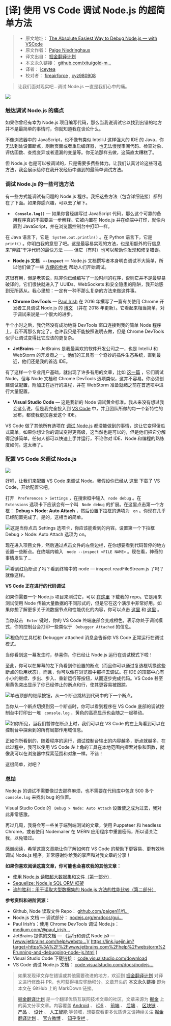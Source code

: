 # [译] 使用 VS Code 调试 Node.js 的超简单方法 #

> 
> 
> 
> * 原文地址： [The Absolute Easiest Way to Debug Node.js — with VSCode](
> https://link.juejin.im?target=https%3A%2F%2Fitnext.io%2Fthe-absolute-easiest-way-to-debug-node-js-with-vscode-2e02ef5b1bad
> )
> * 原文作者： [Paige Niedringhaus](
> https://link.juejin.im?target=https%3A%2F%2Fmedium.com%2F%40paigen11 )
> * 译文出自： [掘金翻译计划](
> https://link.juejin.im?target=https%3A%2F%2Fgithub.com%2Fxitu%2Fgold-miner
> )
> * 本文永久链接： [github.com/xitu/gold-m…](
> https://link.juejin.im?target=https%3A%2F%2Fgithub.com%2Fxitu%2Fgold-miner%2Fblob%2Fmaster%2FTODO1%2Fthe-absolute-easiest-way-to-debug-node-js-with-vscode.md
> )
> * 译者： [iceytea](
> https://link.juejin.im?target=https%3A%2F%2Fgithub.com%2Ficeytea%2F )
> * 校对者： [fireairforce](
> https://link.juejin.im?target=https%3A%2F%2Fgithub.com%2Ffireairforce ) , [cyz980908](
> https://link.juejin.im?target=https%3A%2F%2Fgithub.com%2Fcyz980908 )
> 
> 
> 

> 
> 
> 
> 让我们面对现实吧...调试 Node.js 一直是我们心中的痛。
> 
> 

![](https://user-gold-cdn.xitu.io/2019/5/5/16a8711f67baa36b?imageView2/0/w/1280/h/960/ignore-error/1)

### 触达调试 Node.js 的痛点 ###

如果你曾经有幸为 Node.js 项目编写代码，那么当我说调试它以找到出错的地方并不是最简单的事情时，你就知道我在谈论什么。

不像浏览器中的 JavaScript，也不像有类似 IntelliJ 这样强大的 IDE 的 Java，你无法到处设置断点，刷新页面或者重启编译器，也无法慢慢审阅代码、检查对象、评估函数、查找变异或者遗漏的变量等。你无法那样去做，这简直太糟糕了。

但 Node.js 也是可以被调试的，只是需要多费些体力。让我们认真讨论这些可选方法，我会展示给你在我开发经历中遇到的最简单调试方法。

### 调试 Node.js 的一些可选方法 ###

有一些方式能调试有问题的 Node.js 程序。我把这些方法（包含详细链接）都列在了下面。如果你感兴趣，可以去了解下。

* **` Console.log()`** — 如果你曾经编写过 JavaScript 代码，那么这个可靠的备用程序真的不需要进一步解释。它被内置在 Node.js 并在终端中打印，就像内置到 JavaScript，并在浏览器控制台中打印一样。

在 Java 语言下，它是 ` System.out.println()` 。在 Python 语言下，它是 ` print()` 。你明白我的意思了吧。这是最容易实现的方法，也是用额外的行信息来“弄脏”干净代码的最快方法 —— 但它（有时）也可以帮助你发现和修复错误。

* **Node.js 文档 ` —-inspect`** — Node.js 文档撰写者本身明白调试不大简单，所以他们做了一些 [方便的参考]( https://link.juejin.im?target=https%3A%2F%2Fnodejs.org%2Fen%2Fdocs%2Fguides%2Fdebugging-getting-started%2F ) 帮助人们开始调试。

这很有用，但是老实说，除非你已经编写了一段时间的程序，否则它并不是最容易破译的。它们很快就进入了 UUIDs、WebSockets 和安全隐患的陷阱，我开始感到无所适从。我心里想：一定有一种不那么复杂的方法来做这件事。

* **Chrome DevTools** — [Paul Irish]( https://link.juejin.im?target=undefined ) 在 2016 年撰写了一篇有关使用 Chrome 开发者工具调试 Node.js 的 [博文]( https://link.juejin.im?target=https%3A%2F%2Fmedium.com%2F%40paul_irish%2Fdebugging-node-js-nightlies-with-chrome-devtools-7c4a1b95ae27 ) （并在 2018 年更新）。它看起来相当简单，对于调试来说是一个很大的进步。

半个小时之后，我仍然没有成功地将 DevTools 窗口连接到我的简单 Node 程序上，我不再那么肯定了。也许我只是不能按照说明去做，但是 Chrome DevTools 似乎让调试变得比它应该的更复杂。

* **JetBrains** — JetBrains 是我最喜欢的软件开发公司之一，也是 IntelliJ 和 WebStorm 的开发商之一。他们的工具有一个奇妙的插件生态系统，直到最近，他们还是我的首选 IDE。

有了这样一个专业用户基础，就出现了许多有用的文章，比如 [这一篇]( https://link.juejin.im?target=https%3A%2F%2Fwww.jetbrains.com%2Fhelp%2Fwebstorm%2Frunning-and-debugging-node-js.html ) ，它们调试 Node，但与 Node 文档和 Chrome DevTools 选项类似，这并不容易。你必须创建调试配置，附加正在运行的进程，并在 WebStorm 准备就绪之前在首选项中进行大量配置。

* **Visual Studio Code** — 这是我新的 Node 调试黄金标准。我从来没有想过我会这么说，但是我完全投入到 [VS Code]( https://link.juejin.im?target=https%3A%2F%2Fcode.visualstudio.com%2Fdownload ) 中，并且团队所做的每一个新特性的发布，都使我更加喜爱这个 IDE。

VS Code 做了其他所有选项在 [调试 Node.js]( https://link.juejin.im?target=https%3A%2F%2Fcode.visualstudio.com%2Fdocs%2Fnodejs%2Fnodejs-debugging%23_attaching-to-nodejs ) 都没能做到的事情，这让它变得傻瓜式简单。如果你想让你的调试变得更高级，这当然也是可以的，但是他们把它分解得足够简单，任何人都可以快速上手并运行，不论你对 IDE、Node 和编程的熟练度如何。这太棒了。

### 配置 VS Code 来调试 Node.js ###

![](https://user-gold-cdn.xitu.io/2019/5/5/16a8711f63b58e17?imageView2/0/w/1280/h/960/ignore-error/1)

好吧，让我们来配置 VS Code 来调试 Node。我假设你已经从 [这里]( https://link.juejin.im?target=https%3A%2F%2Fcode.visualstudio.com%2Fdownload ) 下载了 VS Code，开始配置它吧。

打开 ` Preferences > Settings` ，在搜索框中输入 ` node debug` 。在 ` Extensions` 选项卡下应该会有一个叫 ` Node debug` 的扩展。在这里点击第一个方框： **Debug > Node: Auto Attach** ，然后设置下拉框的选项为 ` on` 。你现在几乎已经配置完成了。是的，这相当的简单。

![这是当你点击 Settings 选项卡，你应该能看到的内容。设置第一个下拉框 **Debug > Node: Auto Attach** 选项为 `on`。](https://user-gold-cdn.xitu.io/2019/5/5/16a8711f67f3e2d6?imageView2/0/w/1280/h/960/ignore-error/1)

现在进入项目文件，然后通过点击文件的左侧边栏，在你想要看到代码暂停的地方设置一些断点。在终端内输入 ` node --inspect <FILE NAME>` 。现在看，神奇的事情发生了...

![看到红色断点了吗？看到终端中的 `node — inspect readFileStream.js` 了吗？就像这样。](https://user-gold-cdn.xitu.io/2019/5/5/16a8711f83af538e?imageView2/0/w/1280/h/960/ignore-error/1)

**VS Code 正在进行的代码调试**

如果你需要一个 Node.js 项目来测试它，可以 [在这里]( https://link.juejin.im?target=https%3A%2F%2Fgithub.com%2Fpaigen11%2Ffile-read-challenge ) 下载我的 repo。它是用来测试使用 Node 传输大量数据的不同形式的，但是它在这个演示中非常好用。如果你想了解更多关于流数据节点和性能优化的内容，你可以点击 [这里]( https://link.juejin.im?target=https%3A%2F%2Fitnext.io%2Fusing-node-js-to-read-really-really-large-files-pt-1-d2057fe76b33 ) 和 [这里]( https://link.juejin.im?target=https%3A%2F%2Fitnext.io%2Fstreams-for-the-win-a-performance-comparison-of-nodejs-methods-for-reading-large-datasets-pt-2-bcfa732fa40e ) 。

当你敲击 ` Enter` 键时，你的 VS Code 终端底部会变成橙色，表示你处于调试模式，你的控制台会打印一些类似于 ` Debugger Attached` 的信息。

![橙色的工具栏和 `Debugger attached` 消息会告诉你 VS Code 正常运行在调试模式。](https://user-gold-cdn.xitu.io/2019/5/5/16a8711f86275df4?imageView2/0/w/1280/h/960/ignore-error/1)

当你看到这一幕发生时，恭喜你，你已经让 Node.js 运行在调试模式下啦！

至此，你可以在屏幕的左下角看到你设置的断点（而且你可以通过复选框切换这些断点的启用状态），而且，你可以像在浏览器中那样去调试。在 IDE 的顶部中心有小小的继续、步出、步入、重新运行等按钮，从而逐步完成代码。VS Code 甚至用黄色突出显示了你已经停止的断点和行，使其更容易被跟踪。

![单击顶部的继续按钮，从一个断点跳转到代码中的下一个断点。](https://user-gold-cdn.xitu.io/2019/5/5/16a8711f6870c5c5?imageView2/0/w/1280/h/960/ignore-error/1)

当你从一个断点切换到另一个断点时，你可以看到程序在 VS Code 底部的调试控制台中打印出一堆 ` console.log` ，黄色的高亮显示也会随之一起移动。

![如你所见，当我们暂停在断点上时，我们可以在 VS Code 的左上角看到可以在控制台中探索到的所有局部作用域信息。](https://user-gold-cdn.xitu.io/2019/5/5/16a87120b0a64df6?imageView2/0/w/1280/h/960/ignore-error/1)

正如你所看到的，随着程序的运行，调试控制台输出的内容越多，断点就越多，在此过程中，我可以使用 VS Code 左上角的工具在本地范围内探索对象和函数，就像我可以在浏览器中探索范围和对象一样。不错！

这很简单，对吧？

### 总结 ###

Node.js 的调试不需要像过去那样麻烦，也不需要在代码库中包含 500 多个 ` console.log` 来找出 bug 的位置。

Visual Studio Code 的 ` Debug > Node: Auto Attach` 设置使之成为过去，我对此非常感激。

再过几周，我将会写一些关于端到端测试的文章，使用 Puppeteer 和 headless Chrome，或者使用 Nodemailer 在 MERN 应用程序中重置密码，所以请关注我，以免错过。

感谢阅读，希望这篇文章能让你了解如何在 VS Code 的帮助下更容易、更有效地调试 Node.js 程序。非常感谢你给我的掌声和对我文章的分享！

**如果你喜欢阅读这篇文章，你可能也会喜欢我的其他文章：**

* [使用 Node.js 读取超大数据集和文件（第一部分）]( https://link.juejin.im?target=https%3A%2F%2Fitnext.io%2Fusing-node-js-to-read-really-really-large-files-pt-1-d2057fe76b33 )
* [Sequelize: Node.js SQL ORM 框架]( https://link.juejin.im?target=https%3A%2F%2Fmedium.com%2F%40paigen11%2Fsequelize-the-orm-for-sql-databases-with-nodejs-daa7c6d5aca3 )
* [流的胜利：用于读取大型数据集的 Node.js 方法的性能比较（第二部分）]( https://link.juejin.im?target=https%3A%2F%2Fitnext.io%2Fstreams-for-the-win-a-performance-comparison-of-nodejs-methods-for-reading-large-datasets-pt-2-bcfa732fa40e )

**参考资料和进阶资源：**

* Github, Node 读取文件 Repo： [github.com/paigen11/fi…]( https://link.juejin.im?target=https%3A%2F%2Fgithub.com%2Fpaigen11%2Ffile-read-challenge )
* Node.js 文档 — 调试部分： [nodejs.org/en/docs/gui…]( https://link.juejin.im?target=https%3A%2F%2Fnodejs.org%2Fen%2Fdocs%2Fguides%2Fdebugging-getting-started%2F )
* Paul Irish’s：使用 Chrome DevTools 调试 Node.js： [medium.com/@paul_irish…]( https://link.juejin.im?target=https%3A%2F%2Fmedium.com%2F%40paul_irish%2Fdebugging-node-js-nightlies-with-chrome-devtools-7c4a1b95ae27 )
* JetBrains 提供的文档 — 《运行和调试 Node.js》 — [www.jetbrains.com/help/websto…]( https://link.juejin.im?target=https%3A%2F%2Fwww.jetbrains.com%2Fhelp%2Fwebstorm%2Frunning-and-debugging-node-js.html )
* Visual Studio Code 下载链接： [code.visualstudio.com/download]( https://link.juejin.im?target=https%3A%2F%2Fcode.visualstudio.com%2Fdownload )
* VS Code 调试 Node.js 文档： [code.visualstudio.com/docs/nodejs…]( https://link.juejin.im?target=https%3A%2F%2Fcode.visualstudio.com%2Fdocs%2Fnodejs%2Fnodejs-debugging%23_attaching-to-nodejs )

> 
> 
> 
> 如果发现译文存在错误或其他需要改进的地方，欢迎到 [掘金翻译计划](
> https://link.juejin.im?target=https%3A%2F%2Fgithub.com%2Fxitu%2Fgold-miner
> ) 对译文进行修改并 PR，也可获得相应奖励积分。文章开头的 **本文永久链接** 即为本文在 GitHub 上的 MarkDown 链接。
> 
> 

> 
> 
> 
> [掘金翻译计划](
> https://link.juejin.im?target=https%3A%2F%2Fgithub.com%2Fxitu%2Fgold-miner
> ) 是一个翻译优质互联网技术文章的社区，文章来源为 [掘金]( https://juejin.im ) 上的英文分享文章。内容覆盖 [Android](
> https://link.juejin.im?target=https%3A%2F%2Fgithub.com%2Fxitu%2Fgold-miner%23android
> ) 、 [iOS](
> https://link.juejin.im?target=https%3A%2F%2Fgithub.com%2Fxitu%2Fgold-miner%23ios
> ) 、 [前端](
> https://link.juejin.im?target=https%3A%2F%2Fgithub.com%2Fxitu%2Fgold-miner%23%25E5%2589%258D%25E7%25AB%25AF
> ) 、 [后端](
> https://link.juejin.im?target=https%3A%2F%2Fgithub.com%2Fxitu%2Fgold-miner%23%25E5%2590%258E%25E7%25AB%25AF
> ) 、 [区块链](
> https://link.juejin.im?target=https%3A%2F%2Fgithub.com%2Fxitu%2Fgold-miner%23%25E5%258C%25BA%25E5%259D%2597%25E9%2593%25BE
> ) 、 [产品](
> https://link.juejin.im?target=https%3A%2F%2Fgithub.com%2Fxitu%2Fgold-miner%23%25E4%25BA%25A7%25E5%2593%2581
> ) 、 [设计](
> https://link.juejin.im?target=https%3A%2F%2Fgithub.com%2Fxitu%2Fgold-miner%23%25E8%25AE%25BE%25E8%25AE%25A1
> ) 、 [人工智能](
> https://link.juejin.im?target=https%3A%2F%2Fgithub.com%2Fxitu%2Fgold-miner%23%25E4%25BA%25BA%25E5%25B7%25A5%25E6%2599%25BA%25E8%2583%25BD
> ) 等领域，想要查看更多优质译文请持续关注 [掘金翻译计划](
> https://link.juejin.im?target=https%3A%2F%2Fgithub.com%2Fxitu%2Fgold-miner
> ) 、 [官方微博](
> https://link.juejin.im?target=http%3A%2F%2Fweibo.com%2Fjuejinfanyi ) 、 [知乎专栏](
> https://link.juejin.im?target=https%3A%2F%2Fzhuanlan.zhihu.com%2Fjuejinfanyi
> ) 。
> 
>